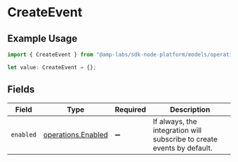 # CreateEvent

## Example Usage

```typescript
import { CreateEvent } from "@amp-labs/sdk-node-platform/models/operations";

let value: CreateEvent = {};
```

## Fields

| Field                                                                  | Type                                                                   | Required                                                               | Description                                                            |
| ---------------------------------------------------------------------- | ---------------------------------------------------------------------- | ---------------------------------------------------------------------- | ---------------------------------------------------------------------- |
| `enabled`                                                              | [operations.Enabled](../../models/operations/enabled.md)               | :heavy_minus_sign:                                                     | If always, the integration will subscribe to create events by default. |